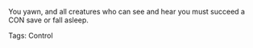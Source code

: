 You yawn, and all creatures who can see and hear you must succeed a CON save or fall asleep.

Tags: Control